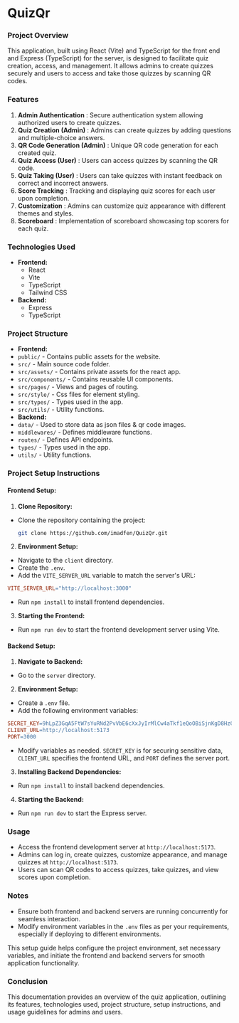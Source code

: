 # QuizQr

### Project Overview

This application, built using React (Vite) and TypeScript for the front end and Express (TypeScript) for the server, is designed to facilitate quiz creation, access, and management. It allows admins to create quizzes securely and users to access and take those quizzes by scanning QR codes.
### Features 
1. **Admin Authentication** :
Secure authentication system allowing authorized users to create quizzes. 
2. **Quiz Creation (Admin)** :
Admins can create quizzes by adding questions and multiple-choice answers. 
3. **QR Code Generation (Admin)** :
Unique QR code generation for each created quiz. 
4. **Quiz Access (User)** :
Users can access quizzes by scanning the QR code. 
5. **Quiz Taking (User)** :
Users can take quizzes with instant feedback on correct and incorrect answers. 
6. **Score Tracking** :
Tracking and displaying quiz scores for each user upon completion. 
7. **Customization** :
Admins can customize quiz appearance with different themes and styles. 
9. **Scoreboard** :
Implementation of scoreboard showcasing top scorers for each quiz.

### Technologies Used 
- **Frontend:** 
  - React
  - Vite
  - TypeScript
  - Tailwind CSS 
- **Backend:** 
  - Express
  - TypeScript


### Project Structure 
- **Frontend:**  
- `public/` - Contains public assets for the website. 
- `src/` - Main source code folder. 
- `src/assets/` - Contains private assets for the react app. 
- `src/components/` - Contains reusable UI components. 
- `src/pages/` - Views and pages of routing. 
- `src/style/` - Css files for element styling. 
- `src/types/` - Types used in the app. 
- `src/utils/` - Utility functions.
- **Backend:**  
- `data/` - Used to store data as json files & qr code images.
- `middlewares/` - Defines middleware functions.
- `routes/` - Defines API endpoints.
- `types/` - Types used in the app. 
- `utils/` - Utility functions.

### Project Setup Instructions
#### Frontend Setup: 
1. **Clone Repository:** 
- Clone the repository containing the project:
  ```bash
  git clone https://github.com/imadfen/QuizQr.git
  ```
  
2. **Environment Setup:**  
- Navigate to the `client` directory.
- Create the `.env`. 
- Add the `VITE_SERVER_URL` variable to match the server's URL:
```makefile
VITE_SERVER_URL="http://localhost:3000"
```

- Run `npm install` to install frontend dependencies. 
3. **Starting the Frontend:**  
- Run `npm run dev` to start the frontend development server using Vite.


#### Backend Setup: 
1. **Navigate to Backend:**  
- Go to the `server` directory. 
2. **Environment Setup:**  
- Create a `.env` file. 
- Add the following environment variables:
```makefile
SECRET_KEY=9hLpZ3GqA5FtW7sYuRNd2PvVbE6cXxJyIrMlCw4aTkf1eQoOBiSjnKgD8Hz0m
CLIENT_URL=http://localhost:5173
PORT=3000
``` 
- Modify variables as needed. `SECRET_KEY` is for securing sensitive data, `CLIENT_URL` specifies the frontend URL, and `PORT` defines the server port. 
3. **Installing Backend Dependencies:**  
- Run `npm install` to install backend dependencies. 
4. **Starting the Backend:**  
- Run `npm run dev` to start the Express server.

### Usage 
- Access the frontend development server at `http://localhost:5173`. 
- Admins can log in, create quizzes, customize appearance, and manage quizzes at `http://localhost:5173`.
- Users can scan QR codes to access quizzes, take quizzes, and view scores upon completion.

### Notes
- Ensure both frontend and backend servers are running concurrently for seamless interaction. 
- Modify environment variables in the `.env` files as per your requirements, especially if deploying to different environments.

This setup guide helps configure the project environment, set necessary variables, and initiate the frontend and backend servers for smooth application functionality.


### Conclusion

This documentation provides an overview of the quiz application, outlining its features, technologies used, project structure, setup instructions, and usage guidelines for admins and users.
